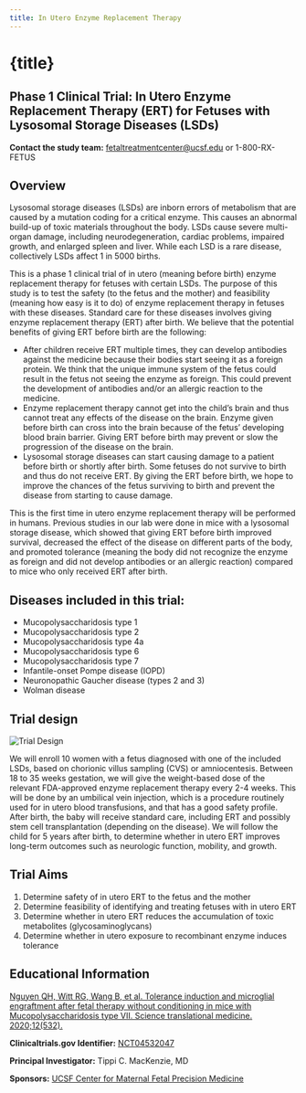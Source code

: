 ```yaml
---
title: In Utero Enzyme Replacement Therapy
---
```


# {title}

## Phase 1 Clinical Trial: In Utero Enzyme Replacement Therapy (ERT) for Fetuses with Lysosomal Storage Diseases (LSDs)

**Contact the study team:** [fetaltreatmentcenter@ucsf.edu](mailto:fetaltreatmentcenter@ucsf.edu) or 1-800-RX-FETUS

## Overview

Lysosomal storage diseases (LSDs) are inborn errors of metabolism that are caused by a mutation coding for a critical enzyme. This causes an abnormal build-up of toxic materials throughout the body. LSDs cause severe multi-organ damage, including neurodegeneration, cardiac problems, impaired growth, and enlarged spleen and liver. While each LSD is a rare disease, collectively LSDs affect 1 in 5000 births.

This is a phase 1 clinical trial of in utero (meaning before birth) enzyme replacement therapy for fetuses with certain LSDs. The purpose of this study is to test the safety (to the fetus and the mother) and feasibility (meaning how easy is it to do) of enzyme replacement therapy in fetuses with these diseases. Standard care for these diseases involves giving enzyme replacement therapy (ERT) after birth. We believe that the potential benefits of giving ERT before birth are the following:

- After children receive ERT multiple times, they can develop antibodies against the medicine because their bodies start seeing it as a foreign protein. We think that the unique immune system of the fetus could result in the fetus not seeing the enzyme as foreign. This could prevent the development of antibodies and/or an allergic reaction to the medicine.
- Enzyme replacement therapy cannot get into the child’s brain and thus cannot treat any effects of the disease on the brain. Enzyme given before birth can cross into the brain because of the fetus’ developing blood brain barrier. Giving ERT before birth may prevent or slow the progression of the disease on the brain.
- Lysosomal storage diseases can start causing damage to a patient before birth or shortly after birth. Some fetuses do not survive to birth and thus do not receive ERT. By giving the ERT before birth, we hope to improve the chances of the fetus surviving to birth and prevent the disease from starting to cause damage.

This is the first time in utero enzyme replacement therapy will be performed in humans. Previous studies in our lab were done in mice with a lysosomal storage disease, which showed that giving ERT before birth improved survival, decreased the effect of the disease on different parts of the body, and promoted tolerance (meaning the body did not recognize the enzyme as foreign and did not develop antibodies or an allergic reaction) compared to mice who only received ERT after birth.

## Diseases included in this trial:

- Mucopolysaccharidosis type 1
- Mucopolysaccharidosis type 2
- Mucopolysaccharidosis type 4a
- Mucopolysaccharidosis type 6
- Mucopolysaccharidosis type 7
- Infantile-onset Pompe disease (IOPD)
- Neuronopathic Gaucher disease (types 2 and 3)
- Wolman disease

## Trial design

![Trial Design](/images/IUERT-trial.png)

We will enroll 10 women with a fetus diagnosed with one of the included LSDs, based on chorionic villus sampling (CVS) or amniocentesis. Between 18 to 35 weeks gestation, we will give the weight-based dose of the relevant FDA-approved enzyme replacement therapy every 2-4 weeks. This will be done by an umbilical vein injection, which is a procedure routinely used for in utero blood transfusions, and that has a good safety profile. After birth, the baby will receive standard care, including ERT and possibly stem cell transplantation (depending on the disease). We will follow the child for 5 years after birth, to determine whether in utero ERT improves long-term outcomes such as neurologic function, mobility, and growth.

## Trial Aims

1.  Determine safety of in utero ERT to the fetus and the mother
2.  Determine feasibility of identifying and treating fetuses with in utero ERT
3.  Determine whether in utero ERT reduces the accumulation of toxic metabolites (glycosaminoglycans)
4.  Determine whether in utero exposure to recombinant enzyme induces tolerance

## Educational Information

[Nguyen QH, Witt RG, Wang B, et al. Tolerance induction and microglial engraftment after fetal therapy without conditioning in mice with Mucopolysaccharidosis type VII. Science translational medicine. 2020;12(532).](https://stm.sciencemag.org/content/12/532/eaay8980)

**Clinicaltrials.gov Identifier:** [NCT04532047](https://clinicaltrials.gov/ct2/show/NCT04532047)

**Principal Investigator:** Tippi C. MacKenzie, MD

**Sponsors:** [UCSF Center for Maternal Fetal Precision Medicine](https://mfprecision.ucsf.edu/)

